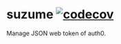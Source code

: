 # suzume [![codecov](https://codecov.io/gh/payper-src/suzume/branch/master/graph/badge.svg)](https://codecov.io/gh/payper-src/suzume)


Manage JSON web token of auth0.
